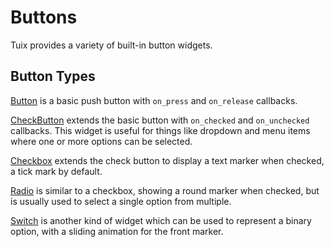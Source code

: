 # Buttons
Tuix provides a variety of built-in button widgets. 

## Button Types
[Button](../widgets/buttons/button.md) is a basic push button with `on_press` and `on_release` callbacks.

[CheckButton](../widgets/buttons/check_button.md) extends the basic button with `on_checked` and `on_unchecked` callbacks. This widget is useful for things like dropdown and menu items where one or more options can be selected.

[Checkbox](../widgets/buttons/checkbox.md) extends the check button to display a text marker when checked, a tick mark by default.

[Radio](../widgets/buttons/radio.md) is similar to a checkbox, showing a round marker when checked, but is usually used to select a single option from multiple.

[Switch](../widgets/buttons/switch.md) is another kind of widget which can be used to represent a binary option, with a sliding animation for the front marker.